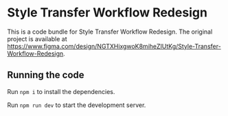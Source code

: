 
  # Style Transfer Workflow Redesign

  This is a code bundle for Style Transfer Workflow Redesign. The original project is available at https://www.figma.com/design/NGTXHixgwoK8miheZIUtKg/Style-Transfer-Workflow-Redesign.

  ## Running the code

  Run `npm i` to install the dependencies.

  Run `npm run dev` to start the development server.
  